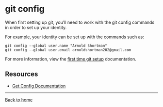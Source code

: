 # git config

When first setting up git, you'll need to work with the git config commands in order to set up your identity.

For example, your identity can be set up with the commands such as:

```
git config --global user.name "Arnold Shortman"
git config --global user.email arnoldshortman202@gmail.com
```

For more information, view the [first time git setup](https://git-scm.com/book/en/v2/getting-started-first-time-git-setup) documentation.

## Resources

- [Get Config Documentation](https://git-scm.com/docs/git-config)

---

[Back to home](../README.md)
